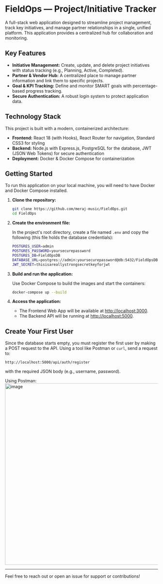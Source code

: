 # FieldOps — Project/Initiative Tracker

A full-stack web application designed to streamline project management, track key initiatives, and manage partner relationships in a single, unified platform. This application provides a centralized hub for collaboration and monitoring.

## Key Features

- **Initiative Management:** Create, update, and delete project initiatives with status tracking (e.g., Planning, Active, Completed).
- **Partner & Vendor Hub:** A centralized place to manage partner information and link them to specific projects.
- **Goal & KPI Tracking:** Define and monitor SMART goals with percentage-based progress tracking.
- **Secure Authentication:** A robust login system to protect application data.

## Technology Stack

This project is built with a modern, containerized architecture:

- **Frontend:** React 18 (with Hooks), React Router for navigation, Standard CSS3 for styling
- **Backend:** Node.js with Express.js, PostgreSQL for the database, JWT (JSON Web Tokens) for secure authentication
- **Deployment:** Docker & Docker Compose for containerization

## Getting Started

To run this application on your local machine, you will need to have Docker and Docker Compose installed.

1. **Clone the repository:**

   ```bash
   git clone https://github.com/meraj-music/FieldOps.git
   cd FieldOps
   ```

2. **Create the environment file:**

   In the project's root directory, create a file named `.env` and copy the following (this file holds the database credentials):

   ```bash
   POSTGRES_USER=admin
   POSTGRES_PASSWORD=yoursecurepassword
   POSTGRES_DB=FieldOpsDB
   DATABASE_URL=postgres://admin:yoursecurepassword@db:5432/FieldOpsDB
   JWT_SECRET=thisisareallystrongsecretkeyforjwt
   ```
   
4. **Build and run the application:**

   Use Docker Compose to build the images and start the containers:

   ```bash
   docker-compose up --build
   ```

5. **Access the application:**

   - The Frontend Web App will be available at [http://localhost:3000](http://localhost:3000).
   - The Backend API will be running at [http://localhost:5000](http://localhost:5000).

## Create Your First User

Since the database starts empty, you must register the first user by making a POST request to the API. Using a tool like Postman or `curl`, send a request to:

```
http://localhost:5000/api/auth/register
```

with the required JSON body (e.g., username, password). 

Using Postman:
<img width="644" height="596" alt="image" src="https://github.com/user-attachments/assets/285497ce-63a7-4c0c-9f42-95b3b617e540" />


---

Feel free to reach out or open an issue for support or contributions!
